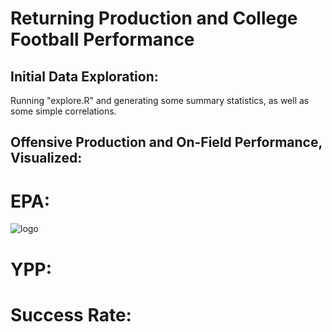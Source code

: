 # Returning Production and College Football Performance

## Initial Data Exploration:
Running "explore.R" and generating some summary statistics, as well as some simple correlations. 



## Offensive Production and On-Field Performance, Visualized: 

# EPA:
![logo](https://raw.githubusercontent.com/spfleming/cfb_returningproduction/master/graphs/offense_rp_epa.png)

# YPP:

# Success Rate:

